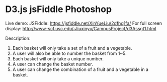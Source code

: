 # D3.js jsFiddle Photoshop

Live demo:
JSFiddle: https://jsfiddle.net/XinYueLiu/2dfhg1fa/
For full screen display: http://www-scf.usc.edu/~liuxinyu/CampusProject/d3Assgt1.html


Description:
1. Each basket will only take a set of a fruit and a vegetable.
2. A user will also be able to number the basket from 1~5.
3. Each basket will only take a unique number.
4. A user can change the basket number.
5. A user can change the combination of a fruit and a vegetable in a basket.
